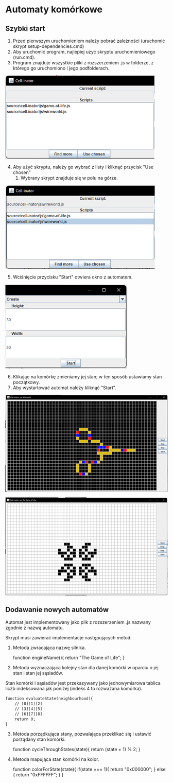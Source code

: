 # Automaty komórkowe

## Szybki start

1. Przed pierwszym uruchomieniem należy pobrać zależności (uruchomić skrypt setup-dependencies.cmd)
2. Aby uruchomić program, najlepiej użyć skryptu uruchomieniowego (run.cmd).
3. Program znajduje wszystkie pliki z rozszerzeniem .js w folderze, z którego go uruchomiono i jego podfolderach.

![Screenshot](lab12/pics/Obraz1.png)

4. Aby użyć skryptu, należy go wybrać z listy i kliknąć przycisk "Use chosen"
    1. Wybrany skrypt znajduje się w polu na górze.

![Screenshot](lab12/pics/Obraz2.png)


5. Wciśnięcie przycisku "Start" otwiera okno z automatem.

![Screenshot](lab12/pics/Obraz3.png)


6. Klikając na komórkę zmieniamy jej stan; w ten sposób ustawiamy stan początkowy.
7. Aby wystartować automat należy kliknąć "Start".

![Screenshot](lab12/pics/Obraz4.png)

![Screenshot](lab12/pics/Obraz5.png)

## Dodawanie nowych automatów

Automat jest implementowany jako plik z rozszerzeniem .js nazwany zgodnie z nazwą automatu.

Skrypt musi zawierać implementacje następujących metod:

1. Metoda zwracająca nazwę silnika.


    function engineName(){
        return "The Game of Life";
    }
    
2. Metoda wyznaczająca kolejny stan dla danej komórki w oparciu o jej stan i stan jej sąsiadów.

Stan komórki i sąsiadów jest przekazywany jako jednowymiarowa tablica liczb indeksowana jak poniżej (indeks 4 to rozważana komórka).

    function evaluateState(neighbourhood){
        // [0][1][2]
        // [3][4][5]
        // [6][7][8]
        return 0;
    }
    
3. Metoda porządkująca stany, pozwalająca przeklikać się i ustawić porządany stan komórki.


    function cycleThroughStates(state){
        return (state + 1) % 2;
    }
    
4. Metoda mapująca stan komórki na kolor.


    function colorForState(state){
        if(state === 1){
            return "0x000000";
        } else {
            return "0xFFFFFF";
        }
    }
